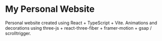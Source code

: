 # My Personal Website
Personal website created using React + TypeScript + Vite.
Animations and decorations using three-js + react-three-fiber + framer-motion + gsap / scrolltrigger.
